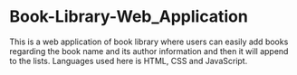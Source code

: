 # Book-Library-Web_Application
This is a web application of book library where users can easily add books regarding the book name and its author information and then it will append to the lists. Languages used here is HTML, CSS and JavaScript.
